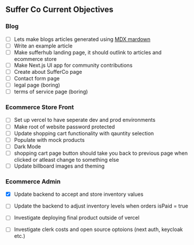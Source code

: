 ## Suffer Co Current Objectives

### Blog 

- [ ] Lets make blogs articles generated using [MDX mardown](https://www.youtube.com/watch?v=YC6LqIYVHxI)
- [ ] Write an example article
- [ ] Make sufferhub landing page, it should outlink to articles and ecommerce store
- [ ] Make Next.js UI app for community contributions
- [ ] Create about SufferCo page
- [ ] Contact form page
- [ ] legal page (boring) 
- [ ] terms of service page (boring)

### Ecommerce Store Front

- [ ] Set up vercel to have seperate dev and prod environments
- [ ] Make root of website password protected
- [ ] Update shopping cart functionality with qauntity selection
- [ ] Populate with mock products
- [ ] Dark Mode
- [ ] shopping cart page button should take you back to previous page when clicked or atleast change to something else
- [ ] Update billboard images and theming 

### Ecommerce Admin

- [x] Update backend to accept and store inventory values
- [ ] Update the backend to adjust inventory levels when orders isPaid = true
- [ ] Investigate deploying final product outside of vercel 
- [ ] Investigate clerk costs and open source optoions (next auth, keycloak etc.)

